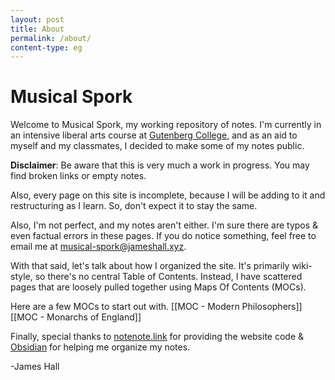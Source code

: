 ```yaml
---
layout: post
title: About
permalink: /about/
content-type: eg
---
```

# Musical Spork
Welcome to Musical Spork, my working repository of notes. I'm currently in an intensive liberal arts course at [Gutenberg College](https://gutenberg.edu), and as an aid to myself and my classmates, I decided to make some of my notes public.

**Disclaimer**: Be aware that this is very much a work in progress. You may find broken links or empty notes. 

Also, every page on this site is incomplete, because I will be adding to it and restructuring as I learn. So, don't expect it to stay the same. 

Also, I'm not perfect, and my notes aren't either. I'm sure there are typos & even factual errors in these pages. If you do notice something, feel free to email me at [musical-spork@jameshall.xyz](mailto:musical-spork@jameshall.xyz). 

With that said, let's talk about how I organized the site. It's primarily wiki-style, so there's no central Table of Contents. Instead, I have scattered pages that are loosely pulled together using Maps Of Contents (MOCs). 

Here are a few MOCs to start out with.
[[MOC - Modern Philosophers]]
[[MOC - Monarchs of England]]

Finally, special thanks to [notenote.link](https://github.com/Maxence-L/notenote.link) for providing the website code & [Obsidian](https://obsidian.md) for helping me organize my notes.

-James Hall
